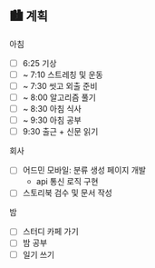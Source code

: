 ## 🏙️ 계획

아침

- [ ] 6:25 기상
- [ ] ~ 7:10 스트레칭 및 운동
- [ ] ~ 7:30 씻고 외출 준비
- [ ] ~ 8:00 알고리즘 풀기
- [ ] ~ 8:30 아침 식사
- [ ] ~ 9:30 아침 공부
- [ ] 9:30 출근 + 신문 읽기

회사

- [ ] 어드민 모바일: 분류 생성 페이지 개발
  - api 통신 로직 구현
- [ ] 스토리북 검수 및 문서 작성

밤

- [ ] 스터디 카페 가기
- [ ] 밤 공부
- [ ] 일기 쓰기
